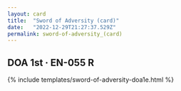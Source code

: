 ```yaml
---
layout: card
title:  "Sword of Adversity (card)"
date:   "2022-12-29T21:27:37.529Z"
permalink: sword-of-adversity_(card)
---
```


## DOA 1st &middot; EN-055 R

{% include templates/sword-of-adversity-doa1e.html %}
